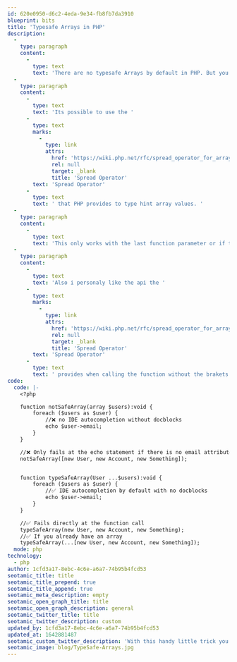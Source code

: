 ```yaml
---
id: 620e0950-d6c2-4eda-9e34-fb8fb7da3910
blueprint: bits
title: 'Typesafe Arrays in PHP'
description:
  -
    type: paragraph
    content:
      -
        type: text
        text: 'There are no typesafe Arrays by default in PHP. But you could get arround this with docblocks, static analysis or use this little handy trick:'
  -
    type: paragraph
    content:
      -
        type: text
        text: 'Its possible to use the '
      -
        type: text
        marks:
          -
            type: link
            attrs:
              href: 'https://wiki.php.net/rfc/spread_operator_for_array'
              rel: null
              target: _blank
              title: 'Spread Operator'
        text: 'Spread Operator'
      -
        type: text
        text: ' that PHP provides to type hint array values. '
  -
    type: paragraph
    content:
      -
        type: text
        text: 'This only works with the last function parameter or if there is only one parameter. But even with this limitation its quite nice. '
  -
    type: paragraph
    content:
      -
        type: text
        text: 'Also i personaly like the api the '
      -
        type: text
        marks:
          -
            type: link
            attrs:
              href: 'https://wiki.php.net/rfc/spread_operator_for_array'
              rel: null
              target: _blank
              title: 'Spread Operator'
        text: 'Spread Operator'
      -
        type: text
        text: ' provides when calling the function without the brakets. '
code:
  code: |-
    <?php

    function notSafeArray(array $users):void {
        foreach ($users as $user) {
            //❌ no IDE autocompletion without docblocks
            echo $user->email;
        }
    }

    //❌ Only fails at the echo statement if there is no email attribute.
    notSafeArray([new User, new Account, new Something]);


    function typeSafeArray(User ...$users):void {
        foreach ($users as $user) {
            //✅ IDE autocompletion by default with no docblocks
            echo $user->email;
        }
    }

    //✅ Fails directly at the function call
    typeSafeArray(new User, new Account, new Something);
    //✅ If you already have an array
    typeSafeArray(...[new User, new Account, new Something]);
  mode: php
technology:
  - php
author: 1cfd3a17-8ebc-4c6e-a6a7-74b95b4fcd53
seotamic_title: title
seotamic_title_prepend: true
seotamic_title_append: true
seotamic_meta_description: empty
seotamic_open_graph_title: title
seotamic_open_graph_description: general
seotamic_twitter_title: title
seotamic_twitter_description: custom
updated_by: 1cfd3a17-8ebc-4c6e-a6a7-74b95b4fcd53
updated_at: 1642881487
seotamic_custom_twitter_description: 'With this handy little trick you can achive typesafe arrays in PHP without the need of docblocks or third party packages.'
seotamic_image: blog/TypeSafe-Arrays.jpg
---
```

